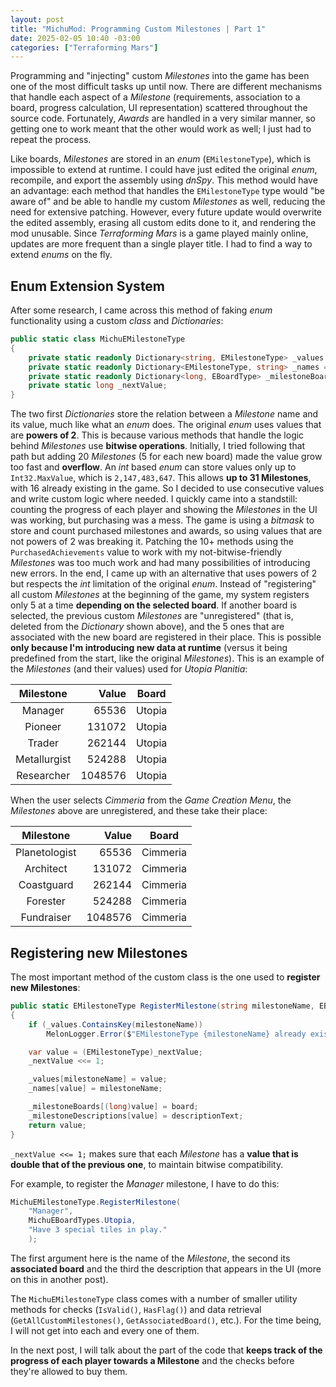 ```yaml
---
layout: post
title: "MichuMod: Programming Custom Milestones | Part 1"
date: 2025-02-05 10:40 -03:00
categories: ["Terraforming Mars"]
---
```


Programming and "injecting" custom *Milestones* into the game has been one of the most difficult tasks up until now. There are different mechanisms that handle each aspect of a *Milestone* (requirements, association to a board, progress calculation, UI representation) scattered throughout the source code. Fortunately, *Awards* are handled in a very similar manner, so getting one to work meant that the other would work as well; I just had to repeat the process.

Like boards, *Milestones* are stored in an *enum* (`EMilestoneType`), which is impossible to extend at runtime. I could have just edited the original *enum*, recompile, and export the assembly using *dnSpy*. This method would have an advantage: each method that handles the `EMilestoneType` type would "be aware of" and be able to handle my custom *Milestones* as well, reducing the need for extensive patching. However, every future update would overwrite the edited assembly, erasing all custom edits done to it, and rendering the mod unusable. Since *Terraforming Mars* is a game played mainly online, updates are more frequent than a single player title. I had to find a way to extend *enums* on the fly.

## Enum Extension System
After some research, I came across this method of faking *enum* functionality using a custom *class* and *Dictionaries*:
```csharp
public static class MichuEMilestoneType
{
    private static readonly Dictionary<string, EMilestoneType> _values = new Dictionary<string, EMilestoneType>();
    private static readonly Dictionary<EMilestoneType, string> _names = new Dictionary<EMilestoneType, string>();
    private static readonly Dictionary<long, EBoardType> _milestoneBoards = new Dictionary<long, EBoardType>();
    private static long _nextValue;
}
```
The two first *Dictionaries* store the relation between a *Milestone* name and its value, much like what an *enum* does. The original *enum* uses values that are **powers of 2**. This is because various methods that handle the logic behind *Milestones* use **bitwise operations**. Initially, I tried following that path but adding 20 *Milestones* (5 for each new board) made the value grow too fast and **overflow**. An *int* based *enum* can store values only up to `Int32.MaxValue`, which is `2,147,483,647`. This allows **up to 31 Milestones**, with 16 already existing in the game. So I decided to use consecutive values and write custom logic where needed. I quickly came into a standstill: counting the progress of each player and showing the *Milestones* in the UI was working, but purchasing was a mess. The game is using a *bitmask* to store and count purchased milestones and awards, so using values that are not powers of 2 was breaking it. Patching the 10+ methods using the `PurchasedAchievements` value to work with my not-bitwise-friendly *Milestones* was too much work and had many possibilities of introducing new errors. In the end, I came up with an alternative that uses powers of 2 but respects the *int* limitation of the original *enum*. Instead of "registering" all custom *Milestones* at the beginning of the game, my system registers only 5 at a time **depending on the selected board**. If another board is selected, the previous custom *Milestones* are "unregistered" (that is, deleted from the *Dictionary* shown above), and the 5 ones that are associated with the new board are registered in their place. This is possible **only because I'm introducing new data at runtime** (versus it being predefined from the start, like the original *Milestones*). This is an example of the *Milestones* (and their values) used for *Utopia Planitia*:

|  Milestone   |   Value | Board  |
| :----------: | ------: | ------ |
|   Manager    |   65536 | Utopia |
|   Pioneer    |  131072 | Utopia |
|    Trader    |  262144 | Utopia |
| Metallurgist |  524288 | Utopia |
|  Researcher  | 1048576 | Utopia |

When the user selects *Cimmeria* from the *Game Creation Menu*, the *Milestones* above are unregistered, and these take their place:

|   Milestone   |   Value | Board    |
| :-----------: | ------: | -------- |
| Planetologist |   65536 | Cimmeria |
|   Architect   |  131072 | Cimmeria |
|  Coastguard   |  262144 | Cimmeria |
|   Forester    |  524288 | Cimmeria |
|  Fundraiser   | 1048576 | Cimmeria |

## Registering new Milestones
The most important method of the custom class is the one used to **register new Milestones**:
```csharp
public static EMilestoneType RegisterMilestone(string milestoneName, EBoardType board, string descriptionText)
{
    if (_values.ContainsKey(milestoneName))
        MelonLogger.Error($"EMilestoneType {milestoneName} already exists");

    var value = (EMilestoneType)_nextValue;
    _nextValue <<= 1;

    _values[milestoneName] = value;
    _names[value] = milestoneName;

    _milestoneBoards[(long)value] = board;
    _milestoneDescriptions[value] = descriptionText;
    return value;
}
```
`_nextValue <<= 1;` makes sure that each *Milestone* has a **value that is double that of the previous one**, to maintain bitwise compatibility.

For example, to register the *Manager* milestone, I have to do this:
```csharp
MichuEMilestoneType.RegisterMilestone(
    "Manager",
    MichuEBoardTypes.Utopia,
    "Have 3 special tiles in play."
    );
```
The first argument here is the name of the *Milestone*, the second its **associated board** and the third the description that appears in the UI (more on this in another post).

The `MichuEMilestoneType` class comes with a number of smaller utility methods for checks (`IsValid()`, `HasFlag()`) and data retrieval (`GetAllCustomMilestones()`, `GetAssociatedBoard()`, etc.). For the time being, I will not get into each and every one of them.

In the next post, I will talk about the part of the code that **keeps track of the progress of each player towards a Milestone** and the checks before they're allowed to buy them.